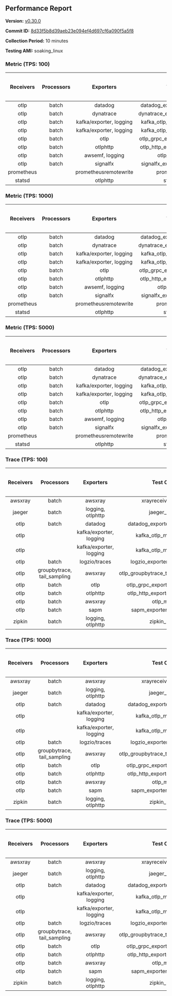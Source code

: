 ## Performance Report

**Version:** [v0.30.0](https://github.com/aws-observability/aws-otel-collector/releases/tag/v0.30.0)

**Commit ID:** [8d33f5b8d39aeb23e094ef4d697cf6a090f5a5f8](https://github.com/aws-observability/aws-otel-collector/commit/8d33f5b8d39aeb23e094ef4d697cf6a090f5a5f8)

**Collection Period:** 10 minutes

**Testing AMI:** soaking_linux


### Metric (TPS: 100)
| Receivers | Processors | Exporters | Test Case | Data Type | Instance Type | Avg CPU Usage (Percent) | Avg Memory Usage (Megabytes) | Max CPU Usage (Percent) | Max Memory Usage (Megabytes) |
|:---------:|:----------:|:---------:|:---------:|:---------:|:-------------:|:-----------------------:|:----------------------------:|:-----------------------:|:----------------------------:|
| otlp | batch | datadog | datadog_exporter_metric_mock | otlp | m5.2xlarge | 0.06 | 74.32 | 0.20 | 74.57 |
| otlp | batch | dynatrace | dynatrace_exporter_metric_mock | otlp | m5.2xlarge | 0.04 | 74.06 | 0.20 | 74.14 |
| otlp | batch | kafka/exporter, logging | kafka_otlp_metric_mock_2_8_1 | otlp | m5.2xlarge | 0.05 | 77.03 | 0.20 | 77.50 |
| otlp | batch | kafka/exporter, logging | kafka_otlp_metric_mock_3_2_0 | otlp | m5.2xlarge | 0.17 | 79.72 | 0.30 | 80.66 |
| otlp | batch | otlp | otlp_grpc_exporter_metric_mock | otlp | m5.2xlarge | 0.04 | 71.66 | 0.20 | 72.32 |
| otlp | batch | otlphttp | otlp_http_exporter_metric_mock | otlp | m5.2xlarge | 0.04 | 72.46 | 0.10 | 72.81 |
| otlp | batch | awsemf, logging | otlp_metric_mock | otlp | m5.2xlarge | 0.04 | 73.36 | 0.20 | 74.25 |
| otlp | batch | signalfx | signalfx_exporter_metric_mock | otlp | m5.2xlarge | 0.04 | 73.76 | 0.10 | 73.80 |
| prometheus |  | prometheusremotewrite | prometheus_mock | prometheus | m5.2xlarge | 0.10 | 88.68 | 0.30 | 89.35 |
| statsd |  | otlphttp | statsd_mock | statsd | m5.2xlarge | 0.01 | 73.80 | 0.10 | 74.82 |

### Metric (TPS: 1000)
| Receivers | Processors | Exporters | Test Case | Data Type | Instance Type | Avg CPU Usage (Percent) | Avg Memory Usage (Megabytes) | Max CPU Usage (Percent) | Max Memory Usage (Megabytes) |
|:---------:|:----------:|:---------:|:---------:|:---------:|:-------------:|:-----------------------:|:----------------------------:|:-----------------------:|:----------------------------:|
| otlp | batch | datadog | datadog_exporter_metric_mock | otlp | m5.2xlarge | 0.04 | 75.16 | 0.10 | 75.51 |
| otlp | batch | dynatrace | dynatrace_exporter_metric_mock | otlp | m5.2xlarge | 0.04 | 70.96 | 0.20 | 71.64 |
| otlp | batch | kafka/exporter, logging | kafka_otlp_metric_mock_2_8_1 | otlp | m5.2xlarge | 0.17 | 78.24 | 0.30 | 79.62 |
| otlp | batch | kafka/exporter, logging | kafka_otlp_metric_mock_3_2_0 | otlp | m5.2xlarge | 0.05 | 79.04 | 0.10 | 80.07 |
| otlp | batch | otlp | otlp_grpc_exporter_metric_mock | otlp | m5.2xlarge | 0.04 | 72.46 | 0.20 | 72.47 |
| otlp | batch | otlphttp | otlp_http_exporter_metric_mock | otlp | m5.2xlarge | 0.04 | 72.33 | 0.20 | 72.62 |
| otlp | batch | awsemf, logging | otlp_metric_mock | otlp | m5.2xlarge | 0.04 | 74.25 | 0.20 | 74.74 |
| otlp | batch | signalfx | signalfx_exporter_metric_mock | otlp | m5.2xlarge | 0.04 | 73.95 | 0.20 | 74.34 |
| prometheus |  | prometheusremotewrite | prometheus_mock | prometheus | m5.2xlarge | 1.10 | 116.52 | 1.70 | 121.28 |
| statsd |  | otlphttp | statsd_mock | statsd | m5.2xlarge | 0.01 | 73.76 | 0.10 | 73.79 |

### Metric (TPS: 5000)
| Receivers | Processors | Exporters | Test Case | Data Type | Instance Type | Avg CPU Usage (Percent) | Avg Memory Usage (Megabytes) | Max CPU Usage (Percent) | Max Memory Usage (Megabytes) |
|:---------:|:----------:|:---------:|:---------:|:---------:|:-------------:|:-----------------------:|:----------------------------:|:-----------------------:|:----------------------------:|
| otlp | batch | datadog | datadog_exporter_metric_mock | otlp | m5.2xlarge | 0.05 | 74.56 | 0.20 | 74.90 |
| otlp | batch | dynatrace | dynatrace_exporter_metric_mock | otlp | m5.2xlarge | 0.03 | 73.82 | 0.20 | 74.23 |
| otlp | batch | kafka/exporter, logging | kafka_otlp_metric_mock_2_8_1 | otlp | m5.2xlarge | 0.06 | 79.32 | 0.20 | 80.35 |
| otlp | batch | kafka/exporter, logging | kafka_otlp_metric_mock_3_2_0 | otlp | m5.2xlarge | 0.05 | 78.33 | 0.20 | 78.71 |
| otlp | batch | otlp | otlp_grpc_exporter_metric_mock | otlp | m5.2xlarge | 0.04 | 74.64 | 0.20 | 75.58 |
| otlp | batch | otlphttp | otlp_http_exporter_metric_mock | otlp | m5.2xlarge | 0.04 | 72.39 | 0.10 | 73.03 |
| otlp | batch | awsemf, logging | otlp_metric_mock | otlp | m5.2xlarge | 0.04 | 74.85 | 0.20 | 75.45 |
| otlp | batch | signalfx | signalfx_exporter_metric_mock | otlp | m5.2xlarge | 0.04 | 73.95 | 0.20 | 74.28 |
| prometheus |  | prometheusremotewrite | prometheus_mock | prometheus | m5.2xlarge | 6.33 | 246.31 | 9.70 | 270.33 |
| statsd |  | otlphttp | statsd_mock | statsd | m5.2xlarge | 0.01 | 71.76 | 0.20 | 72.08 |

### Trace (TPS: 100)
| Receivers | Processors | Exporters | Test Case | Data Type | Instance Type | Avg CPU Usage (Percent) | Avg Memory Usage (Megabytes) | Max CPU Usage (Percent) | Max Memory Usage (Megabytes) |
|:---------:|:----------:|:---------:|:---------:|:---------:|:-------------:|:-----------------------:|:----------------------------:|:-----------------------:|:----------------------------:|
| awsxray | batch | awsxray | xrayreceiver_mock | xray | m5.2xlarge | 3.56 | 89.30 | 3.70 | 91.01 |
| jaeger | batch | logging, otlphttp | jaeger_mock | jaeger | m5.2xlarge | 3.08 | 94.17 | 15.70 | 96.43 |
| otlp | batch | datadog | datadog_exporter_trace_mock | otlp | m5.2xlarge | 4.42 | 92.47 | 4.80 | 94.06 |
| otlp |  | kafka/exporter, logging | kafka_otlp_mock_2_8_1 | otlp | m5.2xlarge | 7.31 | 93.20 | 7.80 | 93.99 |
| otlp |  | kafka/exporter, logging | kafka_otlp_mock_3_2_0 | otlp | m5.2xlarge | 32.01 | 144.24 | 42.10 | 180.69 |
| otlp | batch | logzio/traces | logzio_exporter_trace_mock | otlp | m5.2xlarge | 3.82 | 89.30 | 4.20 | 91.44 |
| otlp | groupbytrace, tail_sampling | awsxray | otlp_groupbytrace_tailsampling_mock | otlp | m5.2xlarge | 5.96 | 108.99 | 6.80 | 126.46 |
| otlp | batch | otlp | otlp_grpc_exporter_trace_mock | otlp | m5.2xlarge | 3.94 | 123.75 | 4.70 | 129.13 |
| otlp | batch | otlphttp | otlp_http_exporter_trace_mock | otlp | m5.2xlarge | 3.43 | 88.97 | 3.80 | 90.24 |
| otlp | batch | awsxray | otlp_mock | otlp | m5.2xlarge | 4.24 | 87.86 | 4.60 | 88.72 |
| otlp | batch | sapm | sapm_exporter_trace_mock | otlp | m5.2xlarge | 3.28 | 100.88 | 3.60 | 101.11 |
| zipkin | batch | logging, otlphttp | zipkin_mock | zipkin | m5.2xlarge | 4.57 | 91.40 | 16.70 | 94.04 |

### Trace (TPS: 1000)
| Receivers | Processors | Exporters | Test Case | Data Type | Instance Type | Avg CPU Usage (Percent) | Avg Memory Usage (Megabytes) | Max CPU Usage (Percent) | Max Memory Usage (Megabytes) |
|:---------:|:----------:|:---------:|:---------:|:---------:|:-------------:|:-----------------------:|:----------------------------:|:-----------------------:|:----------------------------:|
| awsxray | batch | awsxray | xrayreceiver_mock | xray | m5.2xlarge | 18.81 | 92.05 | 19.50 | 93.82 |
| jaeger | batch | logging, otlphttp | jaeger_mock | jaeger | m5.2xlarge | 26.63 | 159.03 | 45.10 | 187.43 |
| otlp | batch | datadog | datadog_exporter_trace_mock | otlp | m5.2xlarge | 30.37 | 103.91 | 31.60 | 108.01 |
| otlp |  | kafka/exporter, logging | kafka_otlp_mock_2_8_1 | otlp | m5.2xlarge | 73.90 | 153.51 | 85.10 | 187.02 |
| otlp |  | kafka/exporter, logging | kafka_otlp_mock_3_2_0 | otlp | m5.2xlarge | 49.26 | 92.43 | 56.60 | 93.50 |
| otlp | batch | logzio/traces | logzio_exporter_trace_mock | otlp | m5.2xlarge | 27.40 | 90.17 | 27.80 | 92.02 |
| otlp | groupbytrace, tail_sampling | awsxray | otlp_groupbytrace_tailsampling_mock | otlp | m5.2xlarge | 47.61 | 146.44 | 49.30 | 150.13 |
| otlp | batch | otlp | otlp_grpc_exporter_trace_mock | otlp | m5.2xlarge | 25.45 | 467.61 | 27.70 | 517.88 |
| otlp | batch | otlphttp | otlp_http_exporter_trace_mock | otlp | m5.2xlarge | 25.56 | 87.98 | 27.10 | 89.59 |
| otlp | batch | awsxray | otlp_mock | otlp | m5.2xlarge | 28.48 | 90.72 | 28.90 | 92.22 |
| otlp | batch | sapm | sapm_exporter_trace_mock | otlp | m5.2xlarge | 24.30 | 102.52 | 25.40 | 103.70 |
| zipkin | batch | logging, otlphttp | zipkin_mock | zipkin | m5.2xlarge | 34.69 | 295.93 | 48.70 | 417.78 |

### Trace (TPS: 5000)
| Receivers | Processors | Exporters | Test Case | Data Type | Instance Type | Avg CPU Usage (Percent) | Avg Memory Usage (Megabytes) | Max CPU Usage (Percent) | Max Memory Usage (Megabytes) |
|:---------:|:----------:|:---------:|:---------:|:---------:|:-------------:|:-----------------------:|:----------------------------:|:-----------------------:|:----------------------------:|
| awsxray | batch | awsxray | xrayreceiver_mock | xray | m5.2xlarge | 27.39 | 102.60 | 28.70 | 108.81 |
| jaeger | batch | logging, otlphttp | jaeger_mock | jaeger | m5.2xlarge | 26.34 | 179.67 | 42.40 | 215.30 |
| otlp | batch | datadog | datadog_exporter_trace_mock | otlp | m5.2xlarge | 110.83 | 105.29 | 116.69 | 113.21 |
| otlp |  | kafka/exporter, logging | kafka_otlp_mock_2_8_1 | otlp | m5.2xlarge | 157.17 | 11853.71 | 364.29 | 21123.39 |
| otlp |  | kafka/exporter, logging | kafka_otlp_mock_3_2_0 | otlp | m5.2xlarge | 150.92 | 10233.48 | 322.92 | 18712.52 |
| otlp | batch | logzio/traces | logzio_exporter_trace_mock | otlp | m5.2xlarge | 109.63 | 94.85 | 116.20 | 97.94 |
| otlp | groupbytrace, tail_sampling | awsxray | otlp_groupbytrace_tailsampling_mock | otlp | m5.2xlarge | 192.24 | 192.89 | 199.28 | 199.90 |
| otlp | batch | otlp | otlp_grpc_exporter_trace_mock | otlp | m5.2xlarge | 94.85 | 1915.39 | 108.40 | 2233.93 |
| otlp | batch | otlphttp | otlp_http_exporter_trace_mock | otlp | m5.2xlarge | 94.33 | 90.88 | 98.40 | 92.27 |
| otlp | batch | awsxray | otlp_mock | otlp | m5.2xlarge | 113.56 | 17520.76 | 386.09 | 31414.93 |
| otlp | batch | sapm | sapm_exporter_trace_mock | otlp | m5.2xlarge | 87.02 | 104.86 | 94.41 | 105.74 |
| zipkin | batch | logging, otlphttp | zipkin_mock | zipkin | m5.2xlarge | 34.73 | 377.32 | 54.50 | 474.19 |
